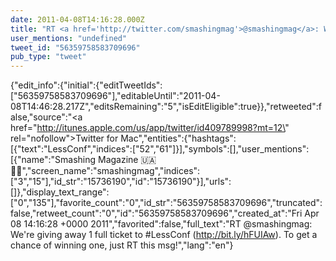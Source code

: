 ```yaml
---
date: 2011-04-08T14:16:28.000Z
title: "RT <a href='http://twitter.com/smashingmag'>@smashingmag</a>: We're giving away 1 full ticket to #LessConf (http://bit.ly/hFUIAw). To get a chance of winning one, just RT this msg!″"
user_mentions: "undefined"
tweet_id: "56359758583709696"
pub_type: "tweet"
---
```

{"edit_info":{"initial":{"editTweetIds":["56359758583709696"],"editableUntil":"2011-04-08T14:46:28.217Z","editsRemaining":"5","isEditEligible":true}},"retweeted":false,"source":"<a href=\"http://itunes.apple.com/us/app/twitter/id409789998?mt=12\" rel=\"nofollow\">Twitter for Mac</a>","entities":{"hashtags":[{"text":"LessConf","indices":["52","61"]}],"symbols":[],"user_mentions":[{"name":"Smashing Magazine 🇺🇦 🏳️‍🌈","screen_name":"smashingmag","indices":["3","15"],"id_str":"15736190","id":"15736190"}],"urls":[]},"display_text_range":["0","135"],"favorite_count":"0","id_str":"56359758583709696","truncated":false,"retweet_count":"0","id":"56359758583709696","created_at":"Fri Apr 08 14:16:28 +0000 2011","favorited":false,"full_text":"RT @smashingmag: We're giving away 1 full ticket to #LessConf (http://bit.ly/hFUIAw). To get a chance of winning one, just RT this msg!","lang":"en"}
